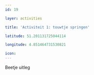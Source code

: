 ```yaml
---
id: 19

layer: activities

title: 'Activiteit 1: touwtje springen'

latitude: 51.201131725044114

longitude: 4.851464731530821

icon:
---
```


Beetje uitleg
